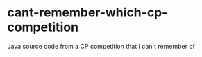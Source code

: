 # cant-remember-which-cp-competition
Java source code from a CP competition that I can't remember of
